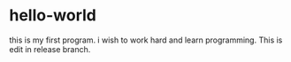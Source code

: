# hello-world
this is my first program. i wish to work hard and learn programming. 
This is edit in release branch.
